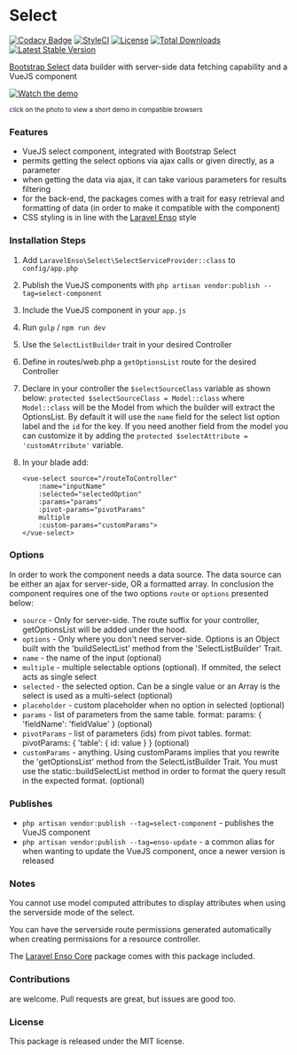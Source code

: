 <!--h-->
# Select
[![Codacy Badge](https://api.codacy.com/project/badge/Grade/c6799b0705d34fdab5cd100e7cfe6312)](https://www.codacy.com/app/laravel-enso/Select?utm_source=github.com&utm_medium=referral&utm_content=laravel-enso/Select&utm_campaign=badger)
[![StyleCI](https://styleci.io/repos/85489940/shield?branch=master)](https://styleci.io/repos/85489940)
[![License](https://poser.pugx.org/laravel-enso/select/license)](https://https://packagist.org/packages/laravel-enso/select)
[![Total Downloads](https://poser.pugx.org/laravel-enso/select/downloads)](https://packagist.org/packages/laravel-enso/select)
[![Latest Stable Version](https://poser.pugx.org/laravel-enso/select/version)](https://packagist.org/packages/laravel-enso/select)
<!--/h-->

[Bootstrap Select](https://silviomoreto.github.io/bootstrap-select/) data builder with server-side data fetching capability and a VueJS component

[![Watch the demo](https://laravel-enso.github.io/select/screenshots/Selection_031.png)](https://laravel-enso.github.io/select/videos/demo_01.webm)

<sup>click on the photo to view a short demo in compatible browsers</sup>

### Features

- VueJS select component, integrated with Bootstrap Select
- permits getting the select options via ajax calls or given directly, as a parameter
- when getting the data via ajax, it can take various parameters for results filtering
- for the back-end, the packages comes with a trait for easy retrieval and formatting of data (in order to make it compatible with the component)
- CSS styling is in line with the [Laravel Enso](https://github.com/laravel-enso/Enso) style

### Installation Steps

1. Add `LaravelEnso\Select\SelectServiceProvider::class` to `config/app.php`

2. Publish the VueJS components with `php artisan vendor:publish --tag=select-component`

3. Include the VueJS component in your `app.js`

4. Run `gulp` / `npm run dev`

5. Use the `SelectListBuilder` trait in your desired Controller

6. Define in routes/web.php a `getOptionsList` route for the desired Controller

6. Declare in your controller the `$selectSourceClass` variable as shown below:
	`protected $selectSourceClass = Model::class`
	where `Model::class` will be the Model from which the builder will extract the OptionsList.
	By default it will use the `name` field for the select list option label and the `id` for the key.
	If you need another field from the model you can customize it by adding the `protected $selectAttribute = 'customAtrribute'` variable.

6. In your blade add:

    ```
    <vue-select source="/routeToController"
        :name="inputName"
        :selected="selectedOption"
        :params="params"
        :pivot-params="pivotParams"
        multiple
        :custom-params="customParams">
    </vue-select>
    ```

### Options

In order to work the component needs a data source. The data source can be either an ajax for server-side, OR a formatted array.
In conclusion the component requires one of the two options `route` or `options` presented below:

- `source` - Only for server-side. The route suffix for your controller, getOptionsList will be added under the hood.
- `options` - Only where you don't need server-side. Options is an Object built with the 'buildSelectList' method from the 'SelectListBuilder' Trait.
- `name` - the name of the input (optional)
- `multiple` - multiple selectable options (optional). If ommited, the select acts as single select
- `selected` - the selected option. Can be a single value or an Array is the select is used as a multi-select (optional)
- `placeholder` - custom placeholder when no option in selected (optional)
- `params` - list of parameters from the same table. format: params: { 'fieldName': 'fieldValue' } (optional)
- `pivotParams` - list of parameters (ids) from pivot tables. format: pivotParams: { 'table': { id: value } } (optional)
- `customParams` - anything. Using customParams implies that you rewrite the 'getOptionsList' method from the SelectListBuilder Trait. You must use the static::buildSelectList method in order to format the query result in the expected format. (optional)

### Publishes

 - `php artisan vendor:publish --tag=select-component` - publishes the VueJS component
 - `php artisan vendor:publish --tag=enso-update` - a common alias for when wanting to update the VueJS component,
 once a newer version is released

### Notes

You cannot use model computed attributes to display attributes when using the serverside mode of the select.

You can have the serverside route permissions generated automatically when creating permissions for a resource controller.

The [Laravel Enso Core](https://github.com/laravel-enso/Core) package comes with this package included.

<!--h-->
### Contributions

are welcome. Pull requests are great, but issues are good too.

### License

This package is released under the MIT license.
<!--/h-->